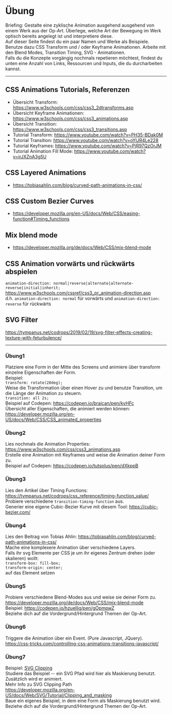 # Übung
Briefing: Gestalte eine zyklische Animation ausgehend ausgehend von einem Werk aus der Op-Art. Überlege, welche Art der Bewegung im Werk optisch bereits angelegt ist und interpretiere diese. <br/>
Auf dieser Seite findest du ein paar Namen und Werke als Beispiele. <br/>
Benutze dazu CSS Transform und / oder Keyframe Animationen. Arbeite mit den Blend Modes, Transition Timing, SVG - Animationen.  <br/>
Falls du die Konzepte vorgängig nochmals repetieren möchtest, findest du unten eine Anzahl von Links, Ressourcen und Inputs, die du durcharbeiten kannst. 

***
## CSS Animations Tutorials, Referenzen
* Übersicht Transform: https://www.w3schools.com/css/css3_2dtransforms.asp
* Übersicht Keyframe Animationen: https://www.w3schools.com/css/css3_animations.asp
* Übersicht Transition: https://www.w3schools.com/css/css3_transitions.asp
* Tutorial Transform: https://www.youtube.com/watch?v=PH35-BDak0M
* Tutorial Transition: https://www.youtube.com/watch?v=oYlJR4Le228
* Tutorial Keyframes: https://www.youtube.com/watch?v=PjR97QzOrJM
* Tutorial Animation Fill Mode: https://www.youtube.com/watch?v=irJXZnA3g5U
## CSS Layered Animations
* https://tobiasahlin.com/blog/curved-path-animations-in-css/

## CSS Custom Bezier Curves
* https://developer.mozilla.org/en-US/docs/Web/CSS/easing-function#Timing_functions

## Mix blend mode
* https://developer.mozilla.org/de/docs/Web/CSS/mix-blend-mode

## CSS Animation vorwärts und rückwärts abspielen <br/>
`animation-direction: normal|reverse|alternate|alternate-reverse|initial|inherit;`<br/>
https://www.w3schools.com/cssref/css3_pr_animation-direction.asp<br/>
d.h. `animation-direction: normal` für vorwärts und `animation-direction: reverse` für rückwärts

## SVG Filter
https://tympanus.net/codrops/2019/02/19/svg-filter-effects-creating-texture-with-feturbulence/

***
### Übung1
Platziere eine Form in der Mitte des Screens und animiere über transform einzelne Eigenschaften der Form. <br/>
Beispiel:<br/>
`transform: rotate(20deg);`<br/>
Weise die Transformation über einen Hover zu und benutze Transition, um die Länge der Animation zu steuern.<br/>
`transition: all 2s;`<br/>
Beispiel auf Codepen: https://codepen.io/braican/pen/kyHFc <br/>
Übersicht aller Eigenschaften, die animiert werden können: <br/>
https://developer.mozilla.org/en-US/docs/Web/CSS/CSS_animated_properties
### Übung2
Lies nochmals die Animation Properties: https://www.w3schools.com/css/css3_animations.asp <br/>
Erstelle eine Animation mit Keyframes und weise die Animation deiner Form zu. <br/>
Beispiel auf Codepen: https://codepen.io/tutsplus/pen/dXkppB

### Übung3
Lies den Artikel über Timing Functions: https://tympanus.net/codrops/css_reference/timing-function_value/<br/>
Probiere verschiedene `transition-timing-function` aus. <br/>
Generier eine eigene Cubic-Bezier Kurve mit diesem Tool: https://cubic-bezier.com/

### Übung4

Lies den Beitrag von Tobias Ahlin: https://tobiasahlin.com/blog/curved-path-animations-in-css/<br/>
Mache eine komplexere Animation über verschiedene Layers. <br/>
Falls ihr svg Elemente per CSS je um ihr eigenes Zentrum drehen (oder skalieren) wollt:<br/>
`transform-box: fill-box;`<br/>
`transform-origin: center;`<br/>
auf das Element setzen<br/>

### Übung5
Probiere verschiedene Blend-Modes aus und weise sie deiner Form zu. <br/>
https://developer.mozilla.org/de/docs/Web/CSS/mix-blend-mode <br/>
Beispiel: https://codepen.io/hzuellig/pen/gOpmpwZ <br/>
Beziehe dich auf die Vordergrund/Hintergrund Themen der Op-Art.<br/>

### Übung6
Triggere die Animation über ein Event. (Pure Javascript, JQuery). <br/>
https://css-tricks.com/controlling-css-animations-transitions-javascript/

### Übung7
Beispiel: [SVG Clipping](files/mask1.zip) <br/>
Studiere das Beispiel -- ein SVG Pfad wird hier als Maskierung benutzt. Zusätzlich wird er animiert. <br/>
Mehr Info zu SVG Clipping Path<br/>
https://developer.mozilla.org/en-US/docs/Web/SVG/Tutorial/Clipping_and_masking<br/>
Baue ein eigenes Beispiel, in dem eine Form als Maskierung benutzt wird. <br/> 
Beziehe dich auf die Vordergrund/Hintergrund Themen der Op-Art.<br/>


